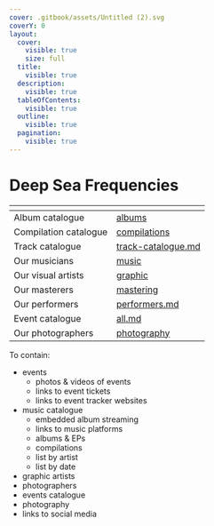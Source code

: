 ```yaml
---
cover: .gitbook/assets/Untitled (2).svg
coverY: 0
layout:
  cover:
    visible: true
    size: full
  title:
    visible: true
  description:
    visible: true
  tableOfContents:
    visible: true
  outline:
    visible: true
  pagination:
    visible: true
---
```


# Deep Sea Frequencies

<table data-view="cards"><thead><tr><th></th><th data-hidden data-card-target data-type="content-ref"></th></tr></thead><tbody><tr><td>Album catalogue</td><td><a href="music/albums/">albums</a></td></tr><tr><td>Compilation catalogue</td><td><a href="music/compilations/">compilations</a></td></tr><tr><td>Track catalogue</td><td><a href="music/track-catalogue.md">track-catalogue.md</a></td></tr><tr><td>Our musicians</td><td><a href="artists/music/">music</a></td></tr><tr><td>Our visual artists</td><td><a href="artists/graphic/">graphic</a></td></tr><tr><td>Our masterers</td><td><a href="artists/mastering/">mastering</a></td></tr><tr><td>Our performers</td><td><a href="artists/performers.md">performers.md</a></td></tr><tr><td>Event catalogue</td><td><a href="events/all.md">all.md</a></td></tr><tr><td>Our photographers</td><td><a href="photography/">photography</a></td></tr></tbody></table>



To contain:

* events
  * photos & videos of events
  * links to event tickets
  * links to event tracker websites
* music catalogue
  * embedded album streaming
  * links to music platforms
  * albums & EPs
  * compilations
  * list by artist
  * list by date
* graphic artists
* photographers
* events catalogue
* photography
* links to social media

